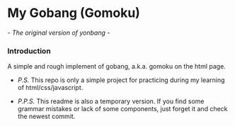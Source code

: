 # My Gobang (Gomoku)  

*- The original version of yonbang -*

### Introduction  

A simple and rough implement of gobang, a.k.a. gomoku on the html page.  

- *P.S.* This repo is only a simple project for practicing during my learning of html/css/javascript.  

- *P.P.S.* This readme is also a temporary version. If you find some grammar mistakes or lack of some components, just forget it and check the newest commit.